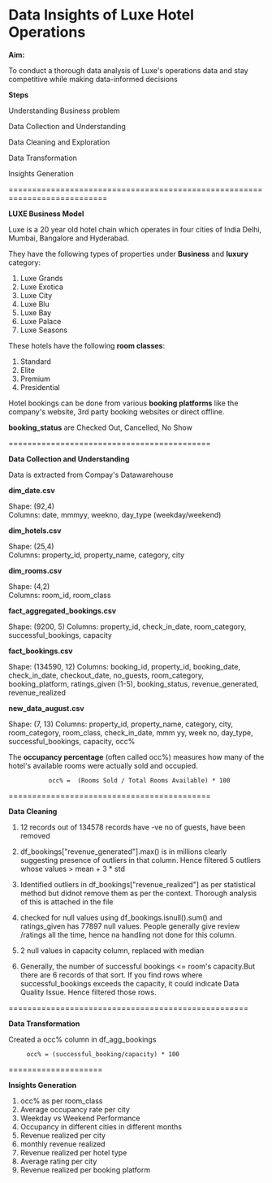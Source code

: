 # Data Insights of Luxe Hotel Operations

**Aim:** 

To conduct a thorough data analysis of Luxe's operations data and stay competitive while making data-informed decisions

**Steps**

Understanding Business problem

Data Collection and Understanding

Data Cleaning and Exploration

Data Transformation

Insights Generation

===========================================================================

**LUXE Business Model**

Luxe is a 20 year old hotel chain which operates in four cities of India Delhi, Mumbai, Bangalore and Hyderabad.

They have the following types of properties under **Business** and **luxury** category:

1. Luxe Grands 
2. Luxe Exotica
3. Luxe City
4. Luxe Blu
5. Luxe Bay
6. Luxe Palace
7. Luxe Seasons
   
These hotels have the following **room classes**:
   
1. Standard
2. Elite
3. Premium
4. Presidential
  
Hotel bookings can be done from various **booking platforms**  like the company's website, 3rd party booking websites or direct offline.

**booking_status** are Checked Out, Cancelled, No Show         

===========================================

**Data Collection and Understanding**

Data is extracted from Compay's Datawarehouse

**dim_date.csv**           

   Shape:  (92,4)    
   Columns: date, mmmyy, weekno, day_type (weekday/weekend)
   
**dim_hotels.csv**

   Shape:  (25,4)    
   Columns: property_id, property_name, category, city 

**dim_rooms.csv**

   Shape:  (4,2)    
   Columns: room_id, room_class

**fact_aggregated_bookings.csv**

   Shape:  (9200, 5)
   Columns: property_id, check_in_date, room_category, successful_bookings, capacity

**fact_bookings.csv**

   Shape:  (134590, 12)
   Columns: booking_id, property_id, booking_date, check_in_date, checkout_date, no_guests, room_category, 
   booking_platform, ratings_given (1-5), booking_status, revenue_generated, revenue_realized

**new_data_august.csv**

   Shape:  (7, 13)
   Columns: property_id, property_name, category, city, room_category, room_class, check_in_date, mmm yy, 
   week no, day_type, successful_bookings, capacity, occ%

The **occupancy percentage** (often called occ%) measures how many of the hotel's available rooms were actually sold and occupied.

               occ% =  (Rooms Sold / Total Rooms Available) * 100

 ===========================================

**Data Cleaning**

1. 12 records out of 134578 records have -ve no of guests, have been removed
   
2. df_bookings["revenue_generated"].max() is in millions clearly suggesting presence of outliers in that column.
   Hence filtered 5 outliers whose values > mean + 3 * std
   
3. Identified outliers in df_bookings["revenue_realized"] as per statistical method but didnot remove them as per the context.
   Thorough analysis of this is attached in the file

4. checked for null values using df_bookings.isnull().sum() and ratings_given  has 77897 null values.
   People generally give review /ratings all the time, hence na handling not done for this column.

5. 2 null values in capacity column, replaced with median

6. Generally, the number of successful bookings <= room's capacity.But there are 6 records of that sort.
   If you find rows where successful_bookings exceeds the capacity, it could indicate Data Quality Issue.
   Hence filtered those rows.

===================================================

**Data Transformation**

Created a occ% column in df_agg_bookings

         occ% = (successful_booking/capacity) * 100
   
====================

**Insights Generation**

1. occ% as per room_class
2. Average occupancy rate per city
3. Weekday vs Weekend Performance
4. Occupancy in different cities in different months
5. Revenue realized per city
6. monthly revenue realized
7. Revenue realized per hotel type
8. Average rating per city
9. Revenue realized per booking platform










